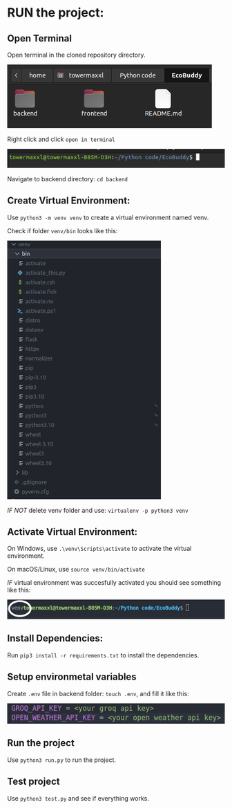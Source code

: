 # RUN the project:


## Open Terminal

Open terminal in the cloned repository directory. 

![Alt text](images/ecobuddy_img.png)

Right click and click `open in terminal`

![Alt text](images/terminal_directory.png)

Navigate to backend directory: `cd backend`


## Create Virtual Environment:

Use `python3 -m venv venv` to  create a virtual environment named venv.

Check if folder `venv/bin` looks like this:

![Alt text](images/venv_structure.png)

*IF NOT* delete venv folder and use: `virtualenv -p python3 venv`


## Activate Virtual Environment:
                
On Windows, use `.\venv\Scripts\activate` to activate the virtual environment.

On macOS/Linux, use `source venv/bin/activate`

*IF* virtual environment was succesfully activated you should see something like this:

![Alt text](images/venv_img.png)


## Install Dependencies:

Run `pip3 install -r requirements.txt` to install the dependencies.


## Setup environmetal variables

Create `.env` file in backend folder: `touch .env`, and fill it like this:

![Alt text](images/env_file.png)


## Run the project

Use `python3 run.py` to run the project.


## Test project

Use `python3 test.py` and see if everything works.


